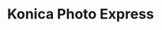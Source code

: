 ---
title: "Konica Photo Express"
url: /ciudad-autonoma-de-buenos-aires/konica-photo-express/
shop: Foto
---